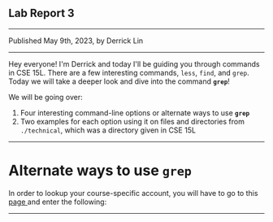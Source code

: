 ## **Lab Report 3**
---
Published May 9th, 2023, by Derrick Lin

---
Hey everyone! I'm Derrick and today I'll be guiding you through commands in CSE 15L. There are a few interesting commands, `less`, `find`, and `grep`. Today we will take a deeper look and dive into the command **`grep`**!

We will be going over:
1. Four interesting command-line options or alternate ways to use **`grep`**
2. Two examples for each option using it on files and directories from `./technical`, which was a directory given in CSE 15L 

---
# **Alternate ways to use `grep`**
In order to lookup your course-specific account, you will have to go to this <a href="https://www.gnu.org/software/grep/manual/html_node/Matching-Control.html"> page </a> and enter the following:

---

